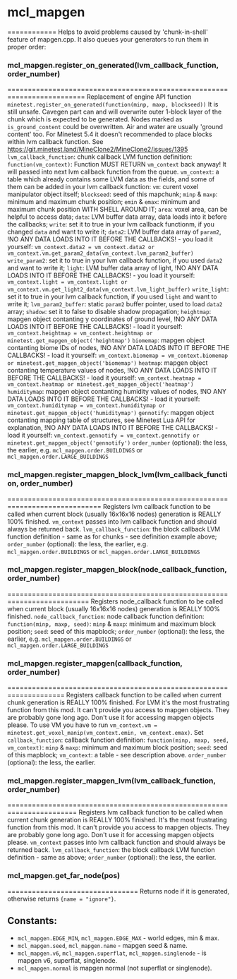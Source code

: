 # mcl_mapgen
============
Helps to avoid problems caused by 'chunk-in-shell' feature of mapgen.cpp.
It also queues your generators to run them in proper order:

### mcl_mapgen.register_on_generated(lvm_callback_function, order_number)
=========================================================================
Replacement of engine API function `minetest.register_on_generated(function(minp, maxp, blockseed))`
It is still unsafe. Cavegen part can and will overwrite outer 1-block layer of the chunk which is expected to be generated.
Nodes marked as `is_ground_content` could be overwritten. Air and water are usually 'ground content' too.
For Minetest 5.4 it doesn't recommended to place blocks within lvm callback function.
See https://git.minetest.land/MineClone2/MineClone2/issues/1395
	`lvm_callback_function`: chunk callback LVM function definition:
		`function(vm_context)`:
			Function MUST RETURN `vm_context` back anyway! It will passed into next lvm callback function from the queue.
			`vm_context`: a table which already contains some LVM data as the fields, and some of them can be added in your lvm callback function:
				`vm`: curent voxel manipulator object itself;
				`blockseed`: seed of this mapchunk;
				`minp` & `maxp`: minimum and maximum chunk position;
				`emin` & `emax`: minimum and maximum chunk position WITH SHELL AROUND IT;
				`area`: voxel area, can be helpful to access data;
				`data`: LVM buffer data array, data loads into it before the callbacks;
				`write`: set it to true in your lvm callback functionm, if you changed `data` and want to write it;
				`data2`: LVM buffer data array of `param2`, !NO ANY DATA LOADS INTO IT BEFORE THE CALLBACKS! - you load it yourself:
					`vm_context.data2 = vm_context.data2 or vm_context.vm.get_param2_data(vm_context.lvm_param2_buffer)`
				`write_param2`: set it to true in your lvm callback function, if you used `data2` and want to write it;
				`light`: LVM buffer data array of light, !NO ANY DATA LOADS INTO IT BEFORE THE CALLBACKS! - you load it yourself:
					`vm_context.light = vm_context.light or vm_context.vm.get_light2_data(vm_context.lvm_light_buffer)`
				`write_light`: set it to true in your lvm callback function, if you used `light` and want to write it;
				`lvm_param2_buffer`: static `param2` buffer pointer, used to load `data2` array;
				`shadow`: set it to false to disable shadow propagation;
				`heightmap`: mapgen object contanting y coordinates of ground level,
					!NO ANY DATA LOADS INTO IT BEFORE THE CALLBACKS! - load it yourself:
					`vm_context.heightmap = vm_context.heightmap or minetest.get_mapgen_object('heightmap')`
				`biomemap`: mapgen object contanting biome IDs of nodes,
					!NO ANY DATA LOADS INTO IT BEFORE THE CALLBACKS! - load it yourself:
					`vm_context.biomemap = vm_context.biomemap or minetest.get_mapgen_object('biomemap')`
				`heatmap`: mapgen object contanting temperature values of nodes,
					!NO ANY DATA LOADS INTO IT BEFORE THE CALLBACKS! - load it yourself:
					`vm_context.heatmap = vm_context.heatmap or minetest.get_mapgen_object('heatmap')`
				`humiditymap`: mapgen object contanting humidity values of nodes,
					!NO ANY DATA LOADS INTO IT BEFORE THE CALLBACKS! - load it yourself:
					`vm_context.humiditymap = vm_context.humiditymap or minetest.get_mapgen_object('humiditymap')`
				`gennotify`: mapgen object contanting mapping table of structures, see Minetest Lua API for explanation,
					!NO ANY DATA LOADS INTO IT BEFORE THE CALLBACKS! - load it yourself:
					`vm_context.gennotify = vm_context.gennotify or minetest.get_mapgen_object('gennotify')`
	`order_number` (optional): the less, the earlier,
		e.g. `mcl_mapgen.order.BUILDINGS` or `mcl_mapgen.order.LARGE_BUILDINGS`

### mcl_mapgen.register_mapgen_block_lvm(lvm_callback_function, order_number)
=============================================================================
Registers lvm callback function to be called when current block (usually 16x16x16 nodes) generation is REALLY 100% finished.
`vm_context` passes into lvm callback function and should always be returned back.
	`lvm_callback_function`: the block callback LVM function definition - same as for chunks - see definition example above;
	`order_number` (optional): the less, the earlier,
		e.g. `mcl_mapgen.order.BUILDINGS` or `mcl_mapgen.order.LARGE_BUILDINGS`

### mcl_mapgen.register_mapgen_block(node_callback_function, order_number)
==========================================================================
Registers node_callback function to be called when current block (usually 16x16x16 nodes) generation is REALLY 100% finished.
	`node_callback_function`: node callback function definition:
		`function(minp, maxp, seed)`:
			`minp` & `maxp`: minimum and maximum block position;
			`seed`: seed of this mapblock;
	`order_number` (optional): the less, the earlier,
		e.g. `mcl_mapgen.order.BUILDINGS` or `mcl_mapgen.order.LARGE_BUILDINGS`

### mcl_mapgen.register_mapgen(callback_function, order_number)
====================================================================
Registers callback function to be called when current chunk generation is REALLY 100% finished.
For LVM it's the most frustrating function from this mod.
It can't provide you access to mapgen objects. They are probably gone long ago.
Don't use it for accessing mapgen objects please.
To use VM you have to run `vm_context.vm = minetest.get_voxel_manip(vm_context.emin, vm_context.emax)`.
Set 
	`callback_function`: callback function definition:
		`function(minp, maxp, seed, vm_context)`:
			`minp` & `maxp`: minimum and maximum block position;
			`seed`: seed of this mapblock;
			`vm_context`: a table - see description above.
	`order_number` (optional): the less, the earlier.

### mcl_mapgen.register_mapgen_lvm(lvm_callback_function, order_number)
=======================================================================
Registers lvm callback function to be called when current chunk generation is REALLY 100% finished.
It's the most frustrating function from this mod. It can't provide you access to mapgen objects. They are probably gone long ago.
Don't use it for accessing mapgen objects please.
`vm_context` passes into lvm callback function and should always be returned back.
	`lvm_callback_function`: the block callback LVM function definition - same as above;
	`order_number` (optional): the less, the earlier.

### mcl_mapgen.get_far_node(pos)
================================
Returns node if it is generated, otherwise returns `{name = "ignore"}`.

## Constants:

* `mcl_mapgen.EDGE_MIN`, `mcl_mapgen.EDGE_MAX` - world edges, min & max.
* `mcl_mapgen.seed`, `mcl_mapgen.name` - mapgen seed & name.
* `mcl_mapgen.v6`, `mcl_mapgen.superflat`, `mcl_mapgen.singlenode` - is mapgen v6, superflat, singlenode.
* `mcl_mapgen.normal` is mapgen normal (not superflat or singlenode).
